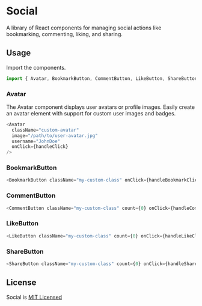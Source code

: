 # Social

A library of React components for managing social actions like bookmarking, commenting, liking, and sharing.

## Usage
Import the components.
```javascript
import { Avatar, BookmarkButton, CommentButton, LikeButton, ShareButton } from '@sswahn/social'
```

### Avatar
The Avatar component displays user avatars or profile images. Easily create an avatar element with support for custom user images and badges.
```javascript
<Avatar
  className="custom-avatar"
  image="/path/to/user-avatar.jpg"
  username="JohnDoe"
  onClick={handleClick}
/>
```  

### BookmarkButton
```javascript
<BookmarkButton className="my-custom-class" onClick={handleBookmarkClick} />
```  

### CommentButton
```javascript
<CommentButton className="my-custom-class" count={0} onClick={handleCommentClick} />
```  

### LikeButton
```javascript
<LikeButton className="my-custom-class" count={0} onClick={handleLikeClick} />
```  

### ShareButton
```javascript
<ShareButton className="my-custom-class" count={0} onClick={handleShareClick} />
```

## License
Social is [MIT Licensed](https://github.com/sswahn/social/blob/main/LICENSE)
